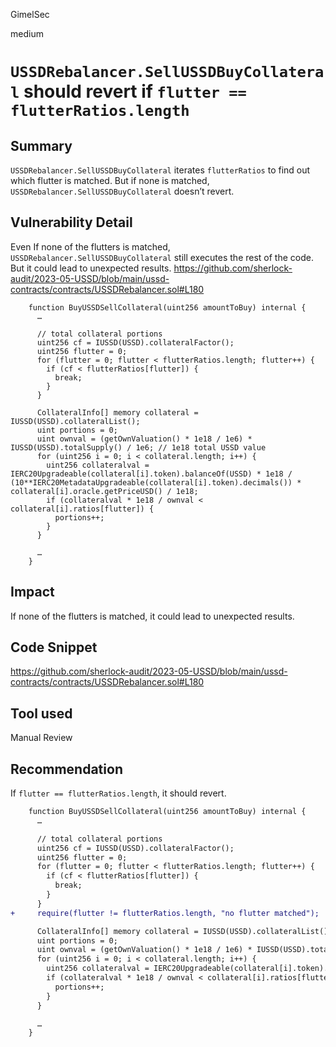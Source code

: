 GimelSec

medium

# `USSDRebalancer.SellUSSDBuyCollateral` should revert if `flutter == flutterRatios.length`

## Summary

`USSDRebalancer.SellUSSDBuyCollateral` iterates `flutterRatios` to find out which flutter is matched. But if none is matched, `USSDRebalancer.SellUSSDBuyCollateral` doesn’t revert.

## Vulnerability Detail

Even If none of the flutters is matched, `USSDRebalancer.SellUSSDBuyCollateral` still executes the rest of the code. But it could lead to unexpected results.
https://github.com/sherlock-audit/2023-05-USSD/blob/main/ussd-contracts/contracts/USSDRebalancer.sol#L180
```solidity
    function BuyUSSDSellCollateral(uint256 amountToBuy) internal {
      …

      // total collateral portions
      uint256 cf = IUSSD(USSD).collateralFactor();
      uint256 flutter = 0;
      for (flutter = 0; flutter < flutterRatios.length; flutter++) {
        if (cf < flutterRatios[flutter]) {
          break;
        }
      }

      CollateralInfo[] memory collateral = IUSSD(USSD).collateralList();
      uint portions = 0;
      uint ownval = (getOwnValuation() * 1e18 / 1e6) * IUSSD(USSD).totalSupply() / 1e6; // 1e18 total USSD value
      for (uint256 i = 0; i < collateral.length; i++) {
        uint256 collateralval = IERC20Upgradeable(collateral[i].token).balanceOf(USSD) * 1e18 / (10**IERC20MetadataUpgradeable(collateral[i].token).decimals()) * collateral[i].oracle.getPriceUSD() / 1e18;
        if (collateralval * 1e18 / ownval < collateral[i].ratios[flutter]) {
          portions++;
        }
      }

      …
    }
```

## Impact

If none of the flutters is matched, it could lead to unexpected results.

## Code Snippet

https://github.com/sherlock-audit/2023-05-USSD/blob/main/ussd-contracts/contracts/USSDRebalancer.sol#L180


## Tool used

Manual Review

## Recommendation

If `flutter == flutterRatios.length`, it should revert.
```diff
    function BuyUSSDSellCollateral(uint256 amountToBuy) internal {
      …

      // total collateral portions
      uint256 cf = IUSSD(USSD).collateralFactor();
      uint256 flutter = 0;
      for (flutter = 0; flutter < flutterRatios.length; flutter++) {
        if (cf < flutterRatios[flutter]) {
          break;
        }
      }
+     require(flutter != flutterRatios.length, "no flutter matched");

      CollateralInfo[] memory collateral = IUSSD(USSD).collateralList();
      uint portions = 0;
      uint ownval = (getOwnValuation() * 1e18 / 1e6) * IUSSD(USSD).totalSupply() / 1e6; // 1e18 total USSD value
      for (uint256 i = 0; i < collateral.length; i++) {
        uint256 collateralval = IERC20Upgradeable(collateral[i].token).balanceOf(USSD) * 1e18 / (10**IERC20MetadataUpgradeable(collateral[i].token).decimals()) * collateral[i].oracle.getPriceUSD() / 1e18;
        if (collateralval * 1e18 / ownval < collateral[i].ratios[flutter]) {
          portions++;
        }
      }

      …
    }
```
